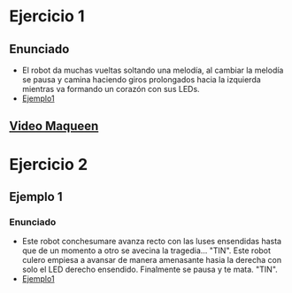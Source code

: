 # Ejercicio 1

## Enunciado

- El robot da muchas vueltas soltando una melodía, al cambiar la melodía se pausa y camina haciendo giros prolongados hacia la izquierda mientras va formando un corazón con sus LEDs.
- [Ejemplo1](ejemplo1makecode.txt)
## [Video Maqueen](https://www.youtube.com/shorts/jI-gzPn0nyo)

# Ejercicio 2

## Ejemplo 1

### Enunciado

- Este robot conchesumare avanza recto con las luses ensendidas hasta que de un momento a otro se avecina la tragedia... "TIN". Este robot culero empiesa a avansar de manera amenasante hasia la derecha con solo el LED derecho ensendido. Finalmente se pausa y te mata. "TIN".
- [Ejemplo1](microbit-Modulo2Ejercicio2.hex)

